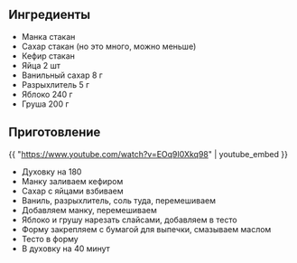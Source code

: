 ## Ингредиенты

- Манка стакан
- Сахар стакан (но это много, можно меньше)
- Кефир стакан
- Яйца 2 шт
- Ванильный сахар 8 г
- Разрыхлитель 5 г
- Яблоко 240 г
- Груша 200 г

## Приготовление

{{ "https://www.youtube.com/watch?v=EOq9I0Xkq98" | youtube_embed }}

- Духовку на 180
- Манку заливаем кефиром 
- Сахар с яйцами взбиваем
- Ваниль, разрыхлитель, соль туда, перемешиваем
- Добавляем манку, перемешиваем 
- Яблоко и грушу нарезать слайсами, добавляем в тесто
- Форму закрепляем с бумагой для выпечки, смазываем маслом
- Тесто в форму
- В духовку на 40 минут